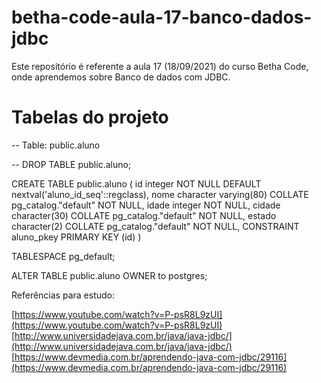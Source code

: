 # betha-code-aula-17-banco-dados-jdbc
Este repositório é referente a aula 17 (18/09/2021) do curso Betha Code, onde aprendemos sobre Banco de dados com JDBC.

# Tabelas do projeto

-- Table: public.aluno

-- DROP TABLE public.aluno;

CREATE TABLE public.aluno
(
    id integer NOT NULL DEFAULT nextval('aluno_id_seq'::regclass),
    nome character varying(80) COLLATE pg_catalog."default" NOT NULL,
    idade integer NOT NULL,
    cidade character(30) COLLATE pg_catalog."default" NOT NULL,
    estado character(2) COLLATE pg_catalog."default" NOT NULL,
    CONSTRAINT aluno_pkey PRIMARY KEY (id)
)

TABLESPACE pg_default;

ALTER TABLE public.aluno
    OWNER to postgres;


Referências para estudo:

[https://www.youtube.com/watch?v=P-psR8L9zUI](https://www.youtube.com/watch?v=P-psR8L9zUI)  
[http://www.universidadejava.com.br/java/java-jdbc/](http://www.universidadejava.com.br/java/java-jdbc/) 
[https://www.devmedia.com.br/aprendendo-java-com-jdbc/29116](https://www.devmedia.com.br/aprendendo-java-com-jdbc/29116) 
